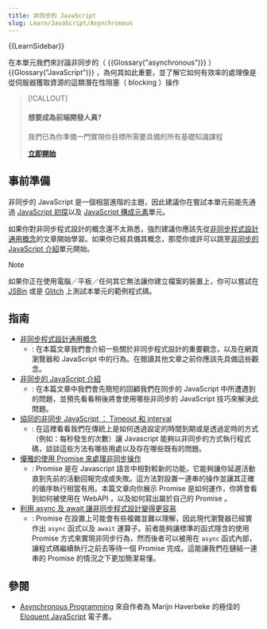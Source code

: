 ```yaml
---
title: 非同步的 JavaScript
slug: Learn/JavaScript/Asynchronous
---
```


{{LearnSidebar}}

在本單元我們來討論非同步的（ {{Glossary("asynchronous")}} ） {{Glossary("JavaScript")}} ，為何其如此重要，並了解它如何有效率的處理像是從伺服器獲取資源的這類潛在性阻塞（ blocking ）操作

> [!CALLOUT]
>
> #### 想要成為前端開發人員?
>
> 我們已為你準備一門實現你目標所需要具備的所有基礎知識課程
>
> [**立即開始**](https://developer.mozilla.org/zh-TW/curriculum/)

## 事前準備

非同步的 JavaScript 是一個相當進階的主題，因此建議你在嘗試本單元前能先通過 [JavaScript 初探](/zh-TW/docs/Learn/JavaScript/First_steps)以及 [JavaScript 構成元素](/zh-TW/docs/Learn/JavaScript/Building_blocks)單元。

如果你對非同步程式設計的概念還不太熟悉，強烈建議你應該先從[非同步程式設計通用概念](/zh-TW/docs/Learn/JavaScript/Asynchronous/Introducing)的文章開始學習。如果你已經具備其概念，那麼你或許可以跳至[非同步的 JavaScript 介紹](/zh-TW/docs/Learn/JavaScript/Asynchronous/Introducing)單元開始。

> [!NOTE]
> 如果你正在使用電腦／平板／任何其它無法讓你建立檔案的裝置上，你可以嘗試在 [JSBin](https://jsbin.com/) 或是 [Glitch](https://glitch.com) 上測試本單元的範例程式碼。

## 指南

- [非同步程式設計通用概念](/zh-TW/docs/Learn/JavaScript/Asynchronous/Introducing)
  - : 在本篇文章我們會介紹一些關於非同步程式設計的重要觀念，以及在網頁瀏覽器和 JavaScript 中的行為。在閱讀其他文章之前你應該先具備這些觀念。
- [非同步的 JavaScript 介紹](/zh-TW/docs/Learn/JavaScript/Asynchronous/Introducing)
  - : 在本篇文章中我們會先簡短的回顧我們在同步的 JavaScript 中所遭遇到的問題，並預先看看稍後將會使用哪些非同步的 JavaScript 技巧來解決此問題。
- [協同的非同步 JavaScript ： Timeout 和 interval](/zh-TW/docs/Learn/JavaScript/Asynchronous)
  - : 在這裡看看我們在傳統上是如何透過設定的時間到期或是透過定時的方式（例如：每秒發生的次數）讓 Javascript 能夠以非同步的方式執行程式碼，談談這些方法有哪些用處以及存在哪些既有的問題。
- [優雅的使用 Promise 來處理非同步操作](/zh-TW/docs/Learn/JavaScript/Asynchronous/Promises)
  - : Promise 是在 Javascript 語言中相對較新的功能，它能夠讓你延遲活動直到先前的活動回報完成或失敗。這方法對設置一連串的操作並讓其正確的循序執行相當有用。本篇文章向你展示 Promise 是如何運作，你將會看到如何被使用在 WebAPI ，以及如何寫出屬於自己的 Promise 。
- [利用 async 及 await 讓非同步程式設計變得更容易](/zh-TW/docs/Learn/JavaScript/Asynchronous/Promises)
  - : Promise 在設置上可能會有些複雜並難以理解，因此現代瀏覽器已經實作出 `async` 函式以及 `await` 運算子。前者能夠讓標準的函式隱含的使用 Promise 方式來實現非同步行為，然而後者可以被用在 `async` 函式內部，讓程式碼繼續執行之前去等待一個 Promise 完成。這能讓我們在鏈結一連串的 Promise 的情況之下更加簡潔易懂。

## 參閱

- [Asynchronous Programming](https://eloquentjavascript.net/11_async.html) 來自作者為 Marijn Haverbeke 的極佳的 [Eloquent JavaScript](https://eloquentjavascript.net/) 電子書。
